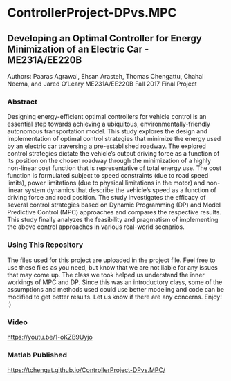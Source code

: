 # ControllerProject-DPvs.MPC
## Developing an Optimal Controller for Energy Minimization of an Electric Car - ME231A/EE220B
Authors: Paaras Agrawal, Ehsan Arasteh, Thomas Chengattu, Chahal Neema, and Jared O’Leary
ME231A/EE220B Fall 2017 Final Project

### Abstract
Designing energy-efficient optimal controllers for vehicle control is an essential step towards achieving a ubiquitous, environmentally-friendly autonomous transportation model. This study explores the design and implementation of optimal control strategies that minimize the energy used by an electric car traversing a pre-established roadway. The explored control strategies dictate the vehicle’s output driving force as a function of its position on the chosen roadway through the minimization of a highly non-linear cost function that is representative of total energy use. The cost function is formulated subject to speed constraints (due to road speed limits), power limitations (due to physical limitations in the motor) and non-linear system dynamics that describe the vehicle’s speed as a function of driving force and road position. The study investigates the efficacy of several control strategies based on Dynamic Programming (DP) and Model Predictive Control (MPC) approaches and compares the respective results. This study finally analyzes the feasibility and pragmatism of implementing the above control approaches in various real-world scenarios.

### Using This Repository
The files used for this project are uploaded in the project file. Feel free to use these files as you need, but know that we are not liable for any issues that may come up. The class we took helped us understand the inner workings of MPC and DP. Since this was an introductory class, some of the assumptions and methods used could use better modeling and code can be modified to get better results. Let us know if there are any concerns. Enjoy! :)

### Video
https://youtu.be/1-oKZB9Uyjo
### Matlab Published
https://tchengat.github.io/ControllerProject-DPvs.MPC/

